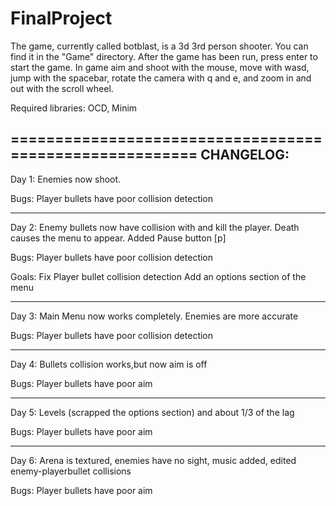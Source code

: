# FinalProject

The game, currently called botblast, is a 3d 3rd person shooter. You can find it in the "Game" directory. After the game has been run, press enter to start the game. In game aim and shoot with the mouse, move with wasd, jump with the spacebar, rotate the camera with q and e, and zoom in and out with the scroll wheel.

Required libraries: OCD, Minim

========================================================
CHANGELOG:
-------------------------------------------------------------

Day 1: Enemies now shoot.

Bugs: Player bullets have poor collision detection

-------------------------------------------------------------

Day 2: Enemy bullets now have collision with and kill the player. Death causes the menu to appear. Added Pause button [p]

Bugs: Player bullets have poor collision detection

Goals: Fix Player bullet collision detection
Add an options section of the menu

-------------------------------------------------------------

Day 3: Main Menu now works completely. Enemies are more accurate

Bugs: Player bullets have poor collision detection

-------------------------------------------------------------

Day 4: Bullets collision works,but now aim is off

Bugs: Player bullets have poor aim

-------------------------------------------------------------

Day 5: Levels (scrapped the options section) and about 1/3 of the lag

Bugs: Player bullets have poor aim

-------------------------------------------------------------

Day 6: Arena is textured, enemies have no sight, music added, edited enemy-playerbullet collisions

Bugs: Player bullets have poor aim